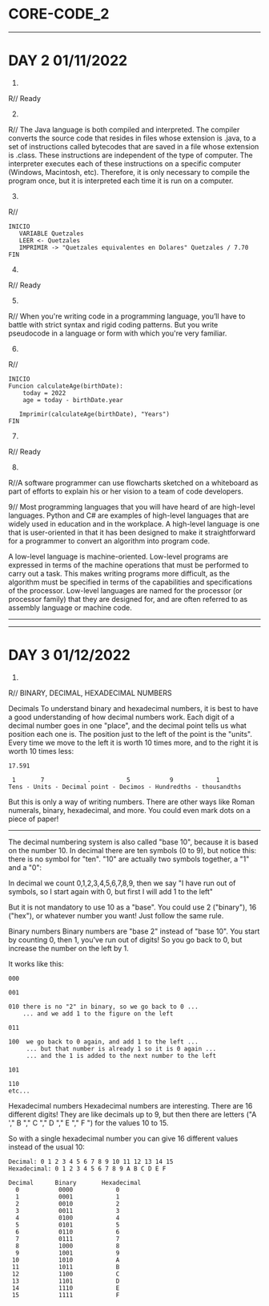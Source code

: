 # CORE-CODE_2
_________________________________________________________________________________________________________________________________________________________________________________

# DAY 2 01/11/2022

1. 

R// Ready

2.
R// The Java language is both compiled and interpreted. The compiler converts the source code that resides in files whose extension is .java, to a set of instructions called bytecodes that are saved in a file whose extension is .class. These instructions are independent of the type of computer. The interpreter executes each of these instructions on a specific computer (Windows, Macintosh, etc). Therefore, it is only necessary to compile the program once, but it is interpreted each time it is run on a computer.

3.
R// 
```
INICIO
   VARIABLE Quetzales
   LEER <- Quetzales
   IMPRIMIR -> "Quetzales equivalentes en Dolares" Quetzales / 7.70
FIN
```
4.
R// Ready

5.
R// When you're writing code in a programming language, you’ll have to battle with strict syntax and rigid coding patterns. But you write pseudocode in a language or form with which you're very familiar.

6.
R//
```
INICIO
Funcion calculateAge(birthDate):
    today = 2022
    age = today - birthDate.year
     
   Imprimir(calculateAge(birthDate), "Years")
FIN
```
7.
R// Ready

8.
R//A software programmer can use flowcharts sketched on a whiteboard as part of efforts to explain his or her vision to a team of code developers.

9//
Most programming languages that you will have heard of are high-level languages. Python and C# are examples of high-level languages that are widely used in education and in the workplace. A high-level language is one that is user-oriented in that it has been designed to make it straightforward for a programmer to convert an algorithm into program code.

A low-level language is machine-oriented. Low-level programs are expressed in terms of the machine operations that must be performed to carry out a task. This makes writing programs more difficult, as the algorithm must be specified in terms of the capabilities and specifications of the processor. Low-level languages are named for the processor (or processor family) that they are designed for, and are often referred to as assembly language or machine code.
_________________________________________________________________________________________________________________________________________________________________________________

_________________________________________________________________________________________________________________________________________________________________________________

# DAY 3 01/12/2022

1.
R//
BINARY, DECIMAL, HEXADECIMAL NUMBERS

Decimals
To understand binary and hexadecimal numbers, it is best to have a good understanding of how decimal numbers work.
Each digit of a decimal number goes in one "place", and the decimal point tells us what position each one is.
The position just to the left of the point is the "units". Every time we move to the left it is worth 10 times more, and to the right it is worth 10 times less:

```
17.591

 1       7            .          5           9            1
Tens - Units - Decimal point - Decimos - Hundredths - thousandths
```

But this is only a way of writing numbers. There are other ways like Roman numerals, binary, hexadecimal, and more. You could even mark dots on a piece of paper!
_________________________________________________________________________________________________________________________________________________________________________________

The decimal numbering system is also called "base 10", because it is based on the number 10.
In decimal there are ten symbols (0 to 9), but notice this: there is no symbol for "ten". "10" are actually two symbols together, a "1" and a "0":

In decimal we count 0,1,2,3,4,5,6,7,8,9, then we say "I have run out of symbols, so I start again with 0, but first I will add 1 to the left"

But it is not mandatory to use 10 as a "base". You could use 2 ("binary"), 16 ("hex"), or whatever number you want! Just follow the same rule.

Binary numbers
Binary numbers are "base 2" instead of "base 10". You start by counting 0, then 1, you've run out of digits! So you go back to 0, but increase the number on the left by 1.

It works like this:


```
000
 
001
 
010 there is no "2" in binary, so we go back to 0 ...
    ... and we add 1 to the figure on the left

011
 
100  we go back to 0 again, and add 1 to the left ...
     ... but that number is already 1 so it is 0 again ...
     ... and the 1 is added to the next number to the left

101
 
110
etc...

```

Hexadecimal numbers
Hexadecimal numbers are interesting. There are 16 different digits! They are like decimals up to 9, but then there are letters ("A '," B "," C "," D "," E "," F ") for the values 10 to 15.

So with a single hexadecimal number you can give 16 different values instead of the usual 10:

```
Decimal: 0 1 2 3 4 5 6 7 8 9 10 11 12 13 14 15
Hexadecimal: 0 1 2 3 4 5 6 7 8 9 A B C D E F
```

```
Decimal      Binary       Hexadecimal
  0           0000            0
  1           0001            1
  2           0010            2
  3           0011            3
  4           0100            4
  5           0101            5
  6           0110            6
  7           0111            7
  8           1000            8
  9           1001            9 
 10           1010            A
 11           1011            B
 12           1100            C
 13           1101            D
 14           1110            E
 15           1111            F
```
